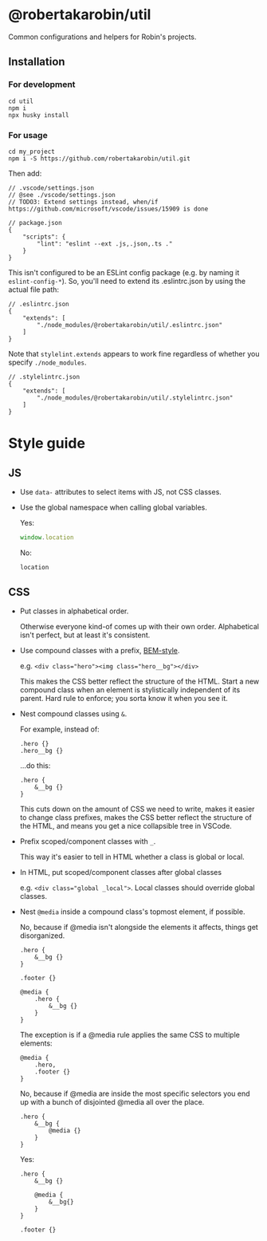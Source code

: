 # @robertakarobin/util

Common configurations and helpers for Robin's projects.

## Installation

### For development

```
cd util
npm i
npx husky install
```

### For usage

```
cd my_project
npm i -S https://github.com/robertakarobin/util.git
```

Then add:

```
// .vscode/settings.json
// @see ./vscode/settings.json
// TODO3: Extend settings instead, when/if https://github.com/microsoft/vscode/issues/15909 is done
```

```
// package.json
{
	"scripts": {
		"lint": "eslint --ext .js,.json,.ts ."
	}
}
```

This isn't configured to be an ESLint config package (e.g. by naming it `eslint-config-*`). So, you'll need to extend its .eslintrc.json by using the actual file path:

```
// .eslintrc.json
{
	"extends": [
		"./node_modules/@robertakarobin/util/.eslintrc.json"
	]
}
```

Note that `stylelint.extends` appears to work fine regardless of whether you specify `./node_modules`.

```
// .stylelintrc.json
{
	"extends": [
		"./node_modules/@robertakarobin/util/.stylelintrc.json"
	]
}
```

# Style guide

## JS

- Use `data-` attributes to select items with JS, not CSS classes.
- Use the global namespace when calling global variables.

    Yes:
    ```js
    window.location
    ```

    No:
    ```js
    location
    ```

## CSS

- Put classes in alphabetical order.

    Otherwise everyone kind-of comes up with their own order. Alphabetical isn't perfect, but at least it's consistent.

- Use compound classes with a prefix, [BEM-style](https://getbem.com/introduction/).

    e.g. `<div class="hero"><img class="hero__bg"></div>`

    This makes the CSS better reflect the structure of the HTML. Start a new compound class when an element is stylistically independent of its parent. Hard rule to enforce; you sorta know it when you see it.

- Nest compound classes using `&`.

    For example, instead of:
    ```
    .hero {}
    .hero__bg {}
    ```
    ...do this:
    ```
    .hero {
        &__bg {}
    }
    ```

    This cuts down on the amount of CSS we need to write, makes it easier to change class prefixes, makes the CSS better reflect the structure of the HTML, and means you get a nice collapsible tree in VSCode.

- Prefix scoped/component classes with `_`.

    This way it's easier to tell in HTML whether a class is global or local.

- In HTML, put scoped/component classes after global classes

    e.g. `<div class="global _local">`. Local classes should override global classes.

- Nest `@media` inside a compound class's topmost element, if possible.

    No, because if @media isn't alongside the elements it affects, things get disorganized.
    ```
    .hero {
        &__bg {}
    }

    .footer {}

    @media {
        .hero {
            &__bg {}
        }
    }
    ```

    The exception is if a @media rule applies the same CSS to multiple elements:
    ```
    @media {
        .hero,
        .footer {}
    }
    ```

    No, because if @media are inside the most specific selectors you end up with a bunch of disjointed @media all over the place.
    ```
    .hero {
        &__bg {
            @media {}
        }
    }
    ```

    Yes:
    ```
    .hero {
        &__bg {}

        @media {
            &__bg{}
        }
    }

    .footer {}
    ```
